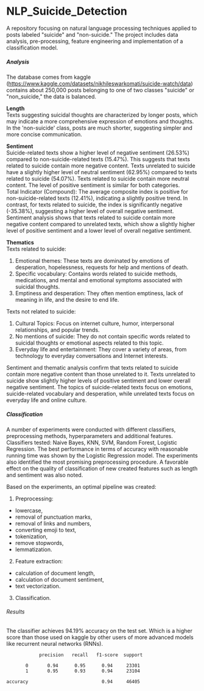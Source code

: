 # NLP_Suicide_Detection
A repository focusing on natural language processing techniques applied to posts labeled "suicide" and "non-suicide." The project includes data analysis, pre-processing, feature engineering and implementation of a classification model.

##### Analysis
The database comes from kaggle (https://www.kaggle.com/datasets/nikhileswarkomati/suicide-watch/data)  
contains about 250,000 posts belonging to one of two classes "suicide" or "non_suicide," the data is balanced.

__Length__  
Texts suggesting suicidal thoughts are characterized by longer posts, which may indicate a more comprehensive expression of emotions and thoughts. In the 'non-suicide' class, posts are much shorter, suggesting simpler and more concise communication.

__Sentiment__  
Suicide-related texts show a higher level of negative sentiment (26.53%) compared to non-suicide-related texts (15.47%). This suggests that texts related to suicide contain more negative content. Texts unrelated to suicide have a slightly higher level of neutral sentiment (62.95%) compared to texts related to suicide (54.07%). Texts related to suicide contain more neutral content. The level of positive sentiment is similar for both categories.  
Total Indicator (Compound): The average composite index is positive for non-suicide-related texts (12.41%), indicating a slightly positive trend. In contrast, for texts related to suicide, the index is significantly negative (-35.38%), suggesting a higher level of overall negative sentiment.  
Sentiment analysis shows that texts related to suicide contain more negative content compared to unrelated texts, which show a slightly higher level of positive sentiment and a lower level of overall negative sentiment.

__Thematics__  
Texts related to suicide:
1. Emotional themes: These texts are dominated by emotions of desperation, hopelessness, requests for help and mentions of death.
2. Specific vocabulary: Contains words related to suicide methods, medications, and mental and emotional symptoms associated with suicidal thoughts.  
3. Emptiness and desperation: They often mention emptiness, lack of meaning in life, and the desire to end life.

Texts not related to suicide:
1. Cultural Topics: Focus on internet culture, humor, interpersonal relationships, and popular trends.
2. No mentions of suicide: They do not contain specific words related to suicidal thoughts or emotional aspects related to this topic.
3. Everyday life and entertainment: They cover a variety of areas, from technology to everyday conversations and Internet interests.

Sentiment and thematic analysis confirm that texts related to suicide contain more negative content than those unrelated to it. Texts unrelated to suicide show slightly higher levels of positive sentiment and lower overall negative sentiment. The topics of suicide-related texts focus on emotions, suicide-related vocabulary and desperation, while unrelated texts focus on everyday life and online culture.

##### Classification
A number of experiments were conducted with different classifiers, preprocessing methods, hyperparameters and additional features.  
Classifiers tested: Naive Bayes, KNN, SVM, Random Forest, Logistic Regression. The best performance in terms of accuracy with reasonable running time was shown by the Logistic Regression model. The experiments also identified the most promising preprocessing procedure. A favorable effect on the quality of classification of new created features such as length and sentiment was also noted.

Based on the experiments, an optimal pipeline was created:
1. Preprocessing:
- lowercase, 
- removal of punctuation marks, 
- removal of links and numbers, 
- converting emoji to text, 
- tokenization, 
- remove stopwords, 
- lemmatization.
2. Feature extraction: 
- calculation of document length,
- calculation of document sentiment,
- text vectorization.
3. Classification.

###### Results
The classifier achieves 94.19% accuracy on the test set. Which is a higher score than those used on kaggle by other users of more advanced models like recurrent neural networks (RNNs).

                precision   recall   f1-score  support

           0       0.94      0.95      0.94     23301
           1       0.95      0.93      0.94     23104

    accuracy                           0.94     46405

